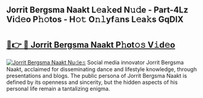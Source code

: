 ## Jorrit Bergsma Naakt L𝚎a𝚔ed N𝚞𝚍e - Part-4Lz Vi𝚍𝚎o P𝚑𝚘tos - H𝚘𝚝 O𝚗𝚕yf𝚊ns L𝚎a𝚔s GqDlX

# <h2><a href="http://kf5evrs.oniu.top/?m=Jorrit+Bergsma+Naakt">🔗👉 🔴 Jorrit Bergsma Naakt P𝚑ot𝚘𝚜 V𝚒d𝚎o</a></h2>

[![Jorrit Bergsma Naakt Nu𝚍e𝚜](https://i.imgur.com/0qMVB7G.gif)](http://kf5evrs.oniu.top/?m=Jorrit+Bergsma+Naakt)
Social media innovator Jorrit Bergsma Naakt, acclaimed for disseminating dance and lifestyle knowledge, through presentations and blogs. The public persona of Jorrit Bergsma Naakt is defined by its openness and sincerity, but the hidden aspects of his personal life remain a tantalizing enigma.  
